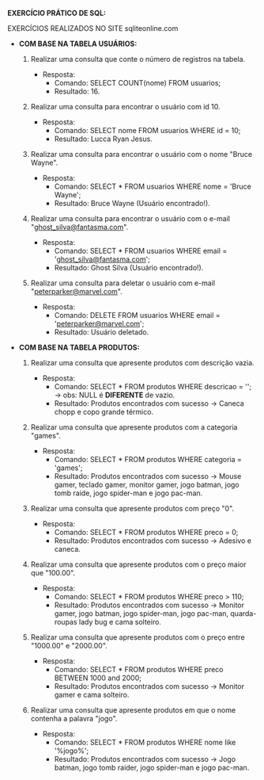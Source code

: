 **EXERCÍCIO PRÁTICO DE SQL:**

EXERCÍCIOS REALIZADOS NO SITE sqliteonline.com

- **COM BASE NA TABELA USUÁRIOS:**
    1. Realizar uma consulta que conte o número de registros na tabela.
        - Resposta: 
            - Comando: SELECT COUNT(nome) FROM usuarios;
            - Resultado: 16.

    2. Realizar uma consulta para encontrar o usuário com id 10.
        - Resposta:
            - Comando: SELECT nome FROM usuarios WHERE id = 10;
            - Resultado: Lucca Ryan Jesus.
    
    3. Realizar uma consulta para encontrar o usuário com o nome "Bruce Wayne".
        - Resposta:
            - Comando: SELECT * FROM usuarios WHERE nome = 'Bruce Wayne';
            - Resultado: Bruce Wayne (Usuário encontrado!).

    4. Realizar uma consulta para encontrar o usuário com o e-mail "ghost_silva@fantasma.com".
        - Resposta:
            - Comando: SELECT * FROM usuarios WHERE email = 'ghost_silva@fantasma.com'; 
            - Resultado: Ghost Silva (Usuário encontrado!).

    5. Realizar uma consulta para deletar o usuário com e-mail "peterparker@marvel.com".
        - Resposta:
            - Comando: DELETE FROM usuarios WHERE email = 'peterparker@marvel.com'; 
            - Resultado: Usuário deletado.

- **COM BASE NA TABELA PRODUTOS:**
    1. Realizar uma consulta que apresente produtos com descrição vazia.
        - Resposta: 
            - Comando: SELECT * FROM produtos WHERE descricao = ''; -> obs: NULL é **DIFERENTE** de vazio.
            - Resultado: Produtos encontrados com sucesso -> Caneca chopp e copo grande térmico.

    2. Realizar uma consulta que apresente produtos com a categoria "games".
        - Resposta:
            - Comando: SELECT * FROM produtos WHERE categoria = 'games';
            - Resultado: Produtos encontrados com sucesso -> Mouse gamer, teclado gamer, monitor gamer, jogo batman, jogo tomb raide, jogo spider-man e jogo pac-man.

    3. Realizar uma consulta que apresente produtos com preço "0".
        - Resposta:
            - Comando: SELECT * FROM produtos WHERE preco = 0;
            - Resultado: Produtos encontrados com sucesso -> Adesivo e caneca.

    4. Realizar uma consulta que apresente produtos com o preço maior que "100.00".
        - Resposta:
            - Comando: SELECT * FROM produtos WHERE preco > 110;
            - Resultado: Produtos encontrados com sucesso ->  Monitor gamer, jogo batman, jogo spider-man, jogo pac-man, quarda-roupas lady bug e cama solteiro.

    5. Realizar uma consulta que apresente produtos com o preço entre "1000.00" e "2000.00".
        - Resposta:
            - Comando: SELECT * FROM produtos WHERE preco BETWEEN 1000 and 2000;
            - Resultado: Produtos encontrados com sucesso ->  Monitor gamer e cama solteiro.

    6. Realizar uma consulta que apresente produtos em que o nome contenha a palavra "jogo".
        - Resposta:
            - Comando: SELECT * FROM produtos WHERE nome like '%jogo%';
            - Resultado: Produtos encontrados com sucesso -> Jogo batman, jogo tomb raider, jogo spider-man e jogo pac-man.